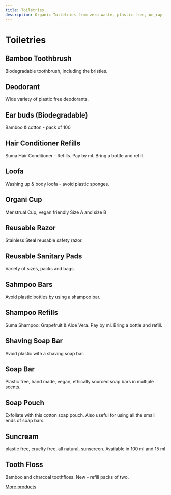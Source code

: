 ```yaml
---
title: Toiletries
description: Organic Toiletries from zero waste, plastic free, un_rap in Falmouth
---
```

# Toiletries

## Bamboo Toothbrush

Biodegradable toothbrush, including the bristles.

## Deodorant

Wide variety of plastic free deodorants.

## Ear buds (Biodegradable)

Bamboo & cotton - pack of 100

## Hair Conditioner Refills

Suma Hair Conditioner - Refills. Pay by ml. Bring a bottle and refill.

## Loofa

Washing up & body loofa - avoid plastic sponges.

## Organi Cup

Menstrual Cup, vegan friendly Size A and size B

## Reusable Razor

Stainless Steal reusable safety razor.

## Reusable Sanitary Pads

Variety of sizes, packs and bags.

## Sahmpoo Bars

Avoid plastic bottles by using a shampoo bar.

## Shampoo Refills

Suma Shampoo: Grapefruit & Aloe Vera. Pay by ml. Bring a bottle and refill.

## Shaving Soap Bar

Avoid plastic with a shaving soap bar.

## Soap Bar

Plastic free, hand made, vegan, ethically sourced soap bars in multiple scents.

## Soap Pouch

Exfoliate with this cotton soap pouch. Also useful for using all the small ends of soap bars.

## Suncream

plastic free, cruelty free, all natural, sunscreen. Available in 100 ml and 15 ml

## Tooth Floss

Bamboo and charcoal toothfloss. New - refill packs of two.

[More products](/howto/fill-containers.html)
